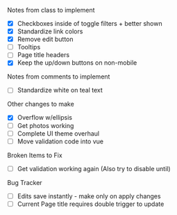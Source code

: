Notes from class to implement
 - [x] Checkboxes inside of toggle filters + better shown
 - [x] Standardize link colors
 - [x] Remove edit button
 - [ ] Tooltips
 - [ ] Page title headers
 - [x] Keep the up/down buttons on non-mobile

Notes from comments to implement
 - [ ] Standardize white on teal text

Other changes to make
- [x] Overflow w/ellipsis
- [ ] Get photos working
- [ ] Complete UI theme overhaul
- [ ] Move validation code into vue

Broken Items to Fix
- [ ] Get validation working again (Also try to disable until)

Bug Tracker
- [ ] Edits save instantly - make only on apply changes
- [ ] Current Page title requires double trigger to update